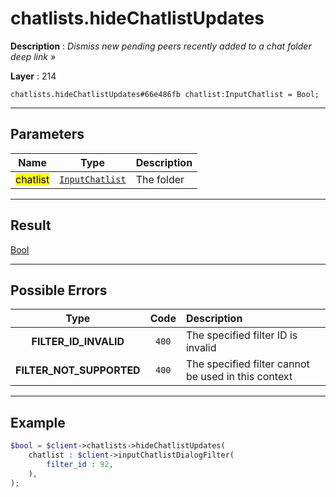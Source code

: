 # chatlists.hideChatlistUpdates

**Description** : *Dismiss new pending peers recently added to a chat folder deep link &raquo;*

**Layer** : 214

```tl
chatlists.hideChatlistUpdates#66e486fb chatlist:InputChatlist = Bool;
```

---

## Parameters

| Name | Type | Description |
| :---: | :---: | :--- |
| <mark>chatlist</mark> | [`InputChatlist`](type/InputChatlist) | The folder |

---

## Result

[Bool](type/Bool)

---

## Possible Errors

| Type | Code | Description |
| :---: | :---: | :--- |
| **FILTER_ID_INVALID** | `400` | The specified filter ID is invalid |
| **FILTER_NOT_SUPPORTED** | `400` | The specified filter cannot be used in this context |

---

## Example

```php
$bool = $client->chatlists->hideChatlistUpdates(
	chatlist : $client->inputChatlistDialogFilter(
		filter_id : 92,
	),
);
```